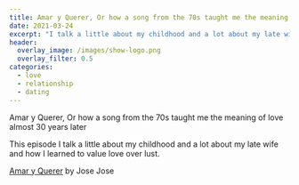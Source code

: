 ```yaml
---
title: Amar y Querer, Or how a song from the 70s taught me the meaning of love almost 30 years later
date: 2021-03-24
excerpt: "I talk a little about my childhood and a lot about my late wife and how I learned to value love over lust"
header:
  overlay_image: /images/show-logo.png
  overlay_filter: 0.5
categories:
  - love
  - relationship
  - dating
---
```


<!--<iframe src="https://open.spotify.com/embed-podcast/episode/4gNKfsZ5gI7kEZ1sV2Vc8C" width="80%" height="175" frameborder="0" allowtransparency="true" allow="encrypted-media"></iframe>-->

Amar y Querer, Or how a song from the 70s taught me the meaning of love almost 30 years later

This episode I talk a little about my childhood and a lot about my late wife and how I learned to value love over lust.

[Amar y Querer](https://open.spotify.com/track/1FJhxxsnp9JLvMJIHNvGtF) by Jose Jose
